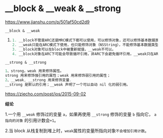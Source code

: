 # \_\_block & \_\_weak & \_\_strong

https://www.jianshu.com/p/501af50cd2d9

`__block & __weak`

1. ```objectivec
   1. __block不管是ARC还是MRC模式下都可以使用，可以修饰对象，还可以修饰基本数据类型。
   2. __weak只能在ARC模式下使用，也只能修饰对象（NSString），不能修饰基本数据类型（int）。
   3. __block对象可以在block中被重新赋值，__weak不可以。
   4. __block对象在ARC下可能会导致循环引用，非ARC下会避免循环引用，__weak只在ARC下使用，可以避免循环引用。
   ```

`__strong & __strong`

```objectivec
1、strong，weak 用来修饰属性。
strong 用来修饰强引用的属性；weak 用来修饰弱引用的属性；
2、__weak, __strong 用来修饰变量.
__strong 是默认的引用；__weak 声明了一个可以自动 nil 化的弱引用。  
```



https://ziecho.com/post/ios/2015-09-02

**结论**

1.一个用 `__weak` 修饰过的变量 `a`，如果再使用 `__strong` 修饰的变量 `b` 指向它， `a指向的对象` 的引用计数会`+1`。

2.当 block 从栈复制到堆上时，`weak`属性的变量所指向对象`不会增加引用计数`。
